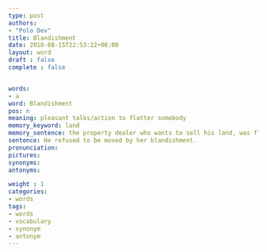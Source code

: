 ```yaml
---
type: post
authors:
- "Polo Dev"
title: Blandishment
date: 2018-08-15T22:53:22+06:00
layout: word
draft : false
complete : false


words:
- a
word: Blandishment
pos: n
meaning: pleasant talks/action to flatter somebody
memory_keyword: land
memory_sentence: the property dealer who wants to sell his land, was flattering the client with his pleasant talk.
sentence: He refused to be moved by her blandishment.
pronunciation:
pictures:
synonyms:
antonyms:

weight : 1
categories:
- words
tags:
- words
- vocabulary
- synonym
- antonym
---
```


